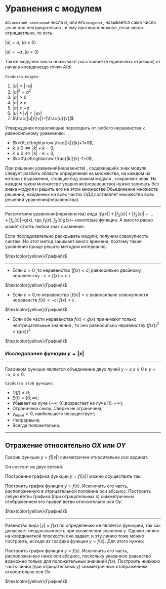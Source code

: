 # Уравнения с модулем
`Абсолютной величиной` числа $a$, или его `модулем` , называется само число ,если оно неотрицательно , и ему противоположное ,если число отрицаетльно, то есть

$|a|=a$,  $(a\geq0)$

$|a|=-a$  ,$(a<0)$

Также модулем числа $a$называют расстояние (в единичных отрезках) от начала координатдо точки $A(a)$

`Свойства модуля`:

1. $|a|=|-a|$
2. $|a|^2=a^2$
3. $|a|>0$
4. $|a|\geq a$
5. $|a|\geq -a$
6. $|u|+|v|=|uv|$
7. $\frac{|u|}{|v|}=|\frac{u}{v}|$
   
Утверждения позволяющие переходить от любого неравенства к равносильному уравнению:
- $k<0\Leftrightarrow \frac{|k|}{k}+1=0$,
- $k\leq 0\Leftrightarrow |k|+k=0$,
- $k\geq 0\Leftrightarrow |k|-k=0$,
-  $k>0\Leftrightarrow \frac{|k|}{k}-1=0$,


При решении уравнений(неравенств) , содержащийх знак модуля, следует разбить область определения  на множества, на каждом из которых выражения, стоящие под знаком модуля , сохраняют знак. На каждом таком множистве уравнение(неравенство) нужно записать без знака модуля и решить его на этом множестве.Обьединение множеств решений, найденных на всех частях ОДЗ,составляет множество всех решений уравнения(неравенства).
***

Рассмотрим уравнения(неравенства) вида $|f_1(x)|+|f_2(x)|+|f_3(x)|+...+|f_n(x)|$=g(x), где $f_1(x),f_2(x)g(x)-$ некоторые функции. А вместо равно может стоять любой знак сравнения.

Если  последовательно раскрывать модули, получим совокупность систем. Но этот метод занимает много времени, поэтому такие уравнения проще решать методом интервалов.

$\textcolor{yellow}{График!}$

***

- Если $c>0$ ,то неравенство $|f(x)<c|$ равносильно двойному неравенству $-c<f(x)<c$.\

$\textcolor{yellow}{График!}$
- Если $c>0$,то неравенство $|f(x)|>c$ равносильно совокупности неравенств $f(x)<-c$; $f(x)>c$.

$\textcolor{yellow}{График!}$

- Если обе части неравенства $f(x)<g(x)$ принимают только неотрицательные значения , то оно равносильно неравенству $(f(x))^2<(g(x))^2$.

$\textcolor{yellow}{График!}$

### Исследование функции $y=|x|$
*** 
Графиком функции является объединение двух лучей $y=x$,$x\geq0$ и $y=-x$, $x\leq0$.

`Свойства этой функции:`
- $D(f)=R$;
- $E(f)=[0;\infty)$;
- Убывает на луче $(-\infty;0]$,возрастает на луче $[0;+\infty)$;
- Ограничена снизу. Сверхе не ограничена;
- $y_{наим}=0$, наибольшего несуществует;
- Непрервына;
- Всегда положительна.

***
 ## Отражение относительно $OX$ или $OY$
 График функции $y = f (|x|)$ симметричен относительно оси ординат.
 
  Он состоит их двух ветвей. 
  
  Построение графика функции $y = f(|x|)$ можно осуществить так:

Построить график функции $y = f(x)$.
Исключить его часть, расположенную в отрицательной половине оси абсцисс. 
Построить левую ветвь графика (при отрицательных $x$) симметричным отображением его правой ветви относительно оси $Oy$.

$\textcolor{yellow}{График!}$

***
Равенство вида $|y| = f (x)$ по определению не является функцией, так как допускает неоднозначность при вычислении значения $y$. Однако линию на координатной плоскости оно задает, и эту линию тоже можно построить, исходя из графика функции $y = f(x)$.
Для этого нужно:

Построить график функции $y = f(x)$.
Исключить его часть, расположенную ниже оси абсцисс, поскольку указанное равенство возможно только для положительных значений $f(x)$.
Построить нижнюю часть линии (при отрицательных $y$) симметричным отображением относительно оси $Ox$.

$\textcolor{yellow}{График!}$